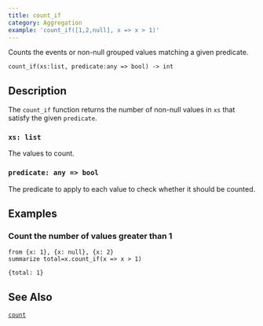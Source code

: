 ```yaml
---
title: count_if
category: Aggregation
example: 'count_if([1,2,null], x => x > 1)'
---
```

Counts the events or non-null grouped values matching a given predicate.

```tql
count_if(xs:list, predicate:any => bool) -> int
```

## Description

The `count_if` function returns the number of non-null values in `xs` that
satisfy the given `predicate`.

### `xs: list`

The values to count.

### `predicate: any => bool`

The predicate to apply to each value to check whether it should be counted.

## Examples

### Count the number of values greater than 1

```tql
from {x: 1}, {x: null}, {x: 2}
summarize total=x.count_if(x => x > 1)
```

```tql
{total: 1}
```

## See Also

[`count`](/reference/functions/count)
